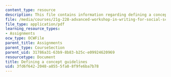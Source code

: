 ```yaml
---
content_type: resource
description: This file contains information regarding defining a concept guidelines.
file: /media/courses/21g-228-advanced-workshop-in-writing-for-social-sciences-and-architecture-els-spring-2007/3fd6f6422048a8555fa88f9fe6ba7b78_MIT21G.228S07_definition.pdf
file_type: application/pdf
learning_resource_types:
- Assignments
ocw_type: OCWFile
parent_title: Assignments
parent_type: CourseSection
parent_uid: 31786a31-63b9-8b83-b25c-e09924620969
resourcetype: Document
title: Defining a concept guidelines
uid: 3fd6f642-2048-a855-5fa8-8f9fe6ba7b78
---
```

